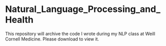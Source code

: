 # Natural_Language_Processing_and_Health
This repository will archive the code I wrote during my NLP class at Weill Cornell Medicine. Please download to view it.
